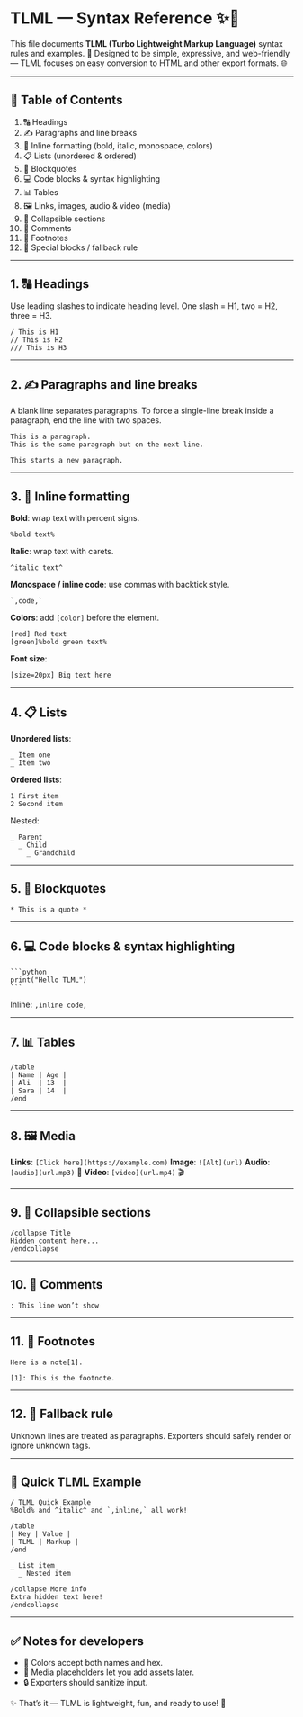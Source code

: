 # TLML — Syntax Reference ✨📄

This file documents **TLML (Turbo Lightweight Markup Language)** syntax rules and examples. 🚀 Designed to be simple, expressive, and web-friendly — TLML focuses on easy conversion to HTML and other export formats. 🌐

---

## 📑 Table of Contents

1. 🔠 Headings
2. ✍️ Paragraphs and line breaks
3. 🎨 Inline formatting (bold, italic, monospace, colors)
4. 📋 Lists (unordered & ordered)
5. 💬 Blockquotes
6. 💻 Code blocks & syntax highlighting
7. 📊 Tables
8. 🖼️ Links, images, audio & video (media)
9. 📂 Collapsible sections
10. 📝 Comments
11. 🔖 Footnotes
12. 🧩 Special blocks / fallback rule

---

## 1. 🔠 Headings

Use leading slashes to indicate heading level. One slash = H1, two = H2, three = H3.

```
/ This is H1
// This is H2
/// This is H3
```

---

## 2. ✍️ Paragraphs and line breaks

A blank line separates paragraphs. To force a single-line break inside a paragraph, end the line with two spaces.

```
This is a paragraph.  
This is the same paragraph but on the next line.

This starts a new paragraph.
```

---

## 3. 🎨 Inline formatting

**Bold**: wrap text with percent signs.

```
%bold text%
```

**Italic**: wrap text with carets.

```
^italic text^
```

**Monospace / inline code**: use commas with backtick style.

```
`,code,`
```

**Colors**: add `[color]` before the element.

```
[red] Red text
[green]%bold green text%
```

**Font size**:

```
[size=20px] Big text here
```

---

## 4. 📋 Lists

**Unordered lists**:

```
_ Item one
_ Item two
```

**Ordered lists**:

```
1 First item
2 Second item
```

Nested:

```
_ Parent
  _ Child
    _ Grandchild
```

---

## 5. 💬 Blockquotes

```
* This is a quote *
```

---

## 6. 💻 Code blocks & syntax highlighting

````
```python
print("Hello TLML")
```
````

Inline: `,inline code,`

---

## 7. 📊 Tables

```
/table
| Name | Age |
| Ali  | 13  |
| Sara | 14  |
/end
```

---

## 8. 🖼️ Media

**Links**: `[Click here](https://example.com)`
**Image**: `![Alt](url)`
**Audio**: `[audio](url.mp3)` 🎵
**Video**: `[video](url.mp4)` 🎬

---

## 9. 📂 Collapsible sections

```
/collapse Title
Hidden content here...
/endcollapse
```

---

## 10. 📝 Comments

```
: This line won’t show
```

---

## 11. 🔖 Footnotes

```
Here is a note[1].

[1]: This is the footnote.
```

---

## 12. 🧩 Fallback rule

Unknown lines are treated as paragraphs. Exporters should safely render or ignore unknown tags.

---

## 🌟 Quick TLML Example

```
/ TLML Quick Example
%Bold% and ^italic^ and `,inline,` all work!

/table
| Key | Value |
| TLML | Markup |
/end

_ List item
  _ Nested item

/collapse More info
Extra hidden text here!
/endcollapse
```

---

## ✅ Notes for developers

* 🎨 Colors accept both names and hex.
* 🎵 Media placeholders let you add assets later.
* 🔒 Exporters should sanitize input.

✨ That’s it — TLML is lightweight, fun, and ready to use! 🚀
